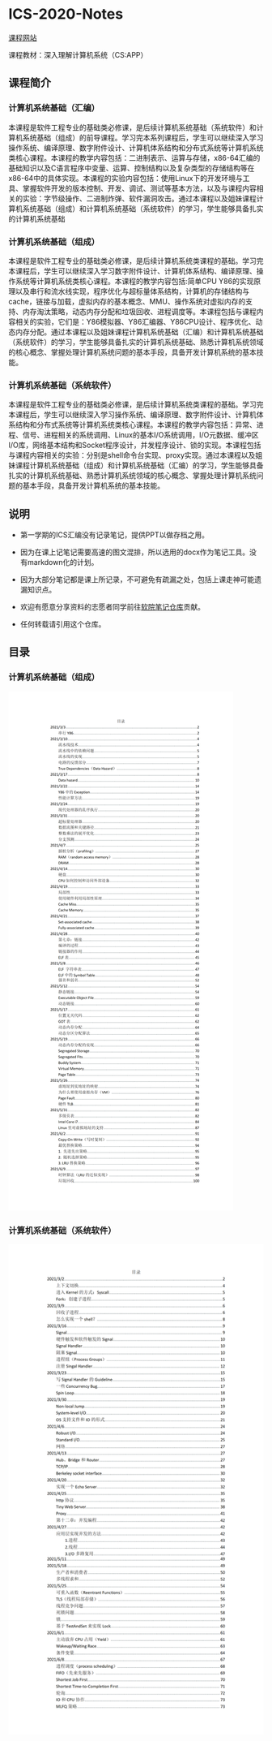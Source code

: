 # ICS-2020-Notes

[课程网站](https://ipads.se.sjtu.edu.cn/courses/ics/)


课程教材：深入理解计算机系统（CS:APP）

## 课程简介

### 计算机系统基础（汇编）

本课程是软件工程专业的基础类必修课，是后续计算机系统基础（系统软件）和计算机系统基础（组成）的前导课程。学习完本系列课程后，学生可以继续深入学习操作系统、编译原理、数字附件设计、计算机体系结构和分布式系统等计算机系统类核心课程。本课程的教学内容包括：二进制表示、运算与存储，x86-64汇编的基础知识以及C语言程序中变量、运算、控制结构以及复杂类型的存储结构等在x86-64中的具体实现。本课程的实验内容包括：使用Linux下的开发环境与工具、掌握软件开发的版本控制、开发、调试、测试等基本方法，以及与课程内容相关的实验：字节级操作、二进制炸弹、软件漏洞攻击。通过本课程以及姐妹课程计算机系统基础（组成）和计算机系统基础（系统软件）的学习，学生能够具备扎实的计算机系统基础

### 计算机系统基础（组成）

本课程是软件工程专业的基础类必修课，是后续计算机系统类课程的基础。学习完本课程后，学生可以继续深入学习数字附件设计、计算机体系结构、编译原理、操作系统等计算机系统类核心课程。本课程的教学内容包括:简单CPU Y86的实现原理以及串行和流水线实现，程序优化与超标量体系结构，计算机的存储结构与cache，链接与加载，虚拟内存的基本概念、MMU、操作系统对虚拟内存的支持、内存淘汰策略，动态内存分配和垃圾回收、进程调度等。本课程包括与课程内容相关的实验，它们是：Y86模拟器、Y86汇编器、Y86CPU设计、程序优化、动态内存分配。通过本课程以及姐妹课程计算机系统基础（汇编）和计算机系统基础（系统软件）的学习，学生能够具备扎实的计算机系统基础、熟悉计算机系统领域的核心概念、掌握处理计算机系统问题的基本手段，具备开发计算机系统的基本技能。

### 计算机系统基础（系统软件）

本课程是软件工程专业的基础类必修课，是后续计算机系统类课程的基础。学习完本课程后，学生可以继续深入学习操作系统、编译原理、数字附件设计、计算机体系结构和分布式系统等计算机系统类核心课程。本课程的教学内容包括：异常、进程、信号、进程相关的系统调用、Linux的基本I/O系统调用，I/O元数据、缓冲区I/O库，网络基本结构和Socket程序设计，并发程序设计、锁的实现。本课程包括与课程内容相关的实验：分别是shell命令台实现、proxy实现。通过本课程以及姐妹课程计算机系统基础（组成）和计算机系统基础（汇编）的学习，学生能够具备扎实的计算机系统基础、熟悉计算机系统领域的核心概念、掌握处理计算机系统问题的基本手段，具备开发计算机系统的基本技能。

## 说明

- 第一学期的ICS汇编没有记录笔记，提供PPT以做存档之用。

- 因为在课上记笔记需要高速的图文混排，所以选用的docx作为笔记工具。没有markdown化的计划。
- 因为大部分笔记都是课上所记录，不可避免有疏漏之处，包括上课走神可能遗漏知识点。
- 欢迎有愿意分享资料的志愿者同学前往[软院笔记仓库](https://github.com/SJTU-SE/awesome-se-notes)贡献。
- 任何转载请引用这个仓库。

## 目录

### 计算机系统基础（组成）

![1](README/ICS(Organization).png)

### 计算机系统基础（系统软件）

![1](README/ICS(System_Software).png)
